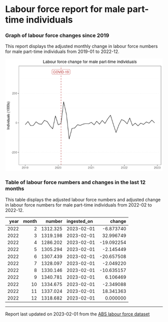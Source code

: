 Labour force report for male part-time individuals
================

### Graph of labour force changes since 2019

This report displays the adjusted monthly change in labour force numbers
for male part-time individuals from 2019-01 to 2022-12.

![](male_part-time_report_files/figure-gfm/unnamed-chunk-2-1.png)<!-- -->

### Table of labour force numbers and changes in the last 12 months

This table displays the adjusted labour force numbers and adjusted
change in labour force numbers for male part-time individuals from
2022-02 to 2022-12.

| year | month |   number | ingested_on |     change |
|-----:|------:|---------:|:------------|-----------:|
| 2022 |     2 | 1312.325 | 2023-02-01  |  -6.873740 |
| 2022 |     3 | 1319.198 | 2023-02-01  |  32.996749 |
| 2022 |     4 | 1286.202 | 2023-02-01  | -19.092254 |
| 2022 |     5 | 1305.294 | 2023-02-01  |  -2.145449 |
| 2022 |     6 | 1307.439 | 2023-02-01  | -20.657508 |
| 2022 |     7 | 1328.097 | 2023-02-01  |  -2.049220 |
| 2022 |     8 | 1330.146 | 2023-02-01  | -10.635157 |
| 2022 |     9 | 1340.781 | 2023-02-01  |   6.106469 |
| 2022 |    10 | 1334.675 | 2023-02-01  |  -2.349088 |
| 2022 |    11 | 1337.024 | 2023-02-01  |  18.341363 |
| 2022 |    12 | 1318.682 | 2023-02-01  |   0.000000 |

------------------------------------------------------------------------

Report last updated on 2023-02-01 from the [ABS labour force
dataset](https://www.abs.gov.au/statistics/labour/employment-and-unemployment/labour-force-australia/latest-release)
